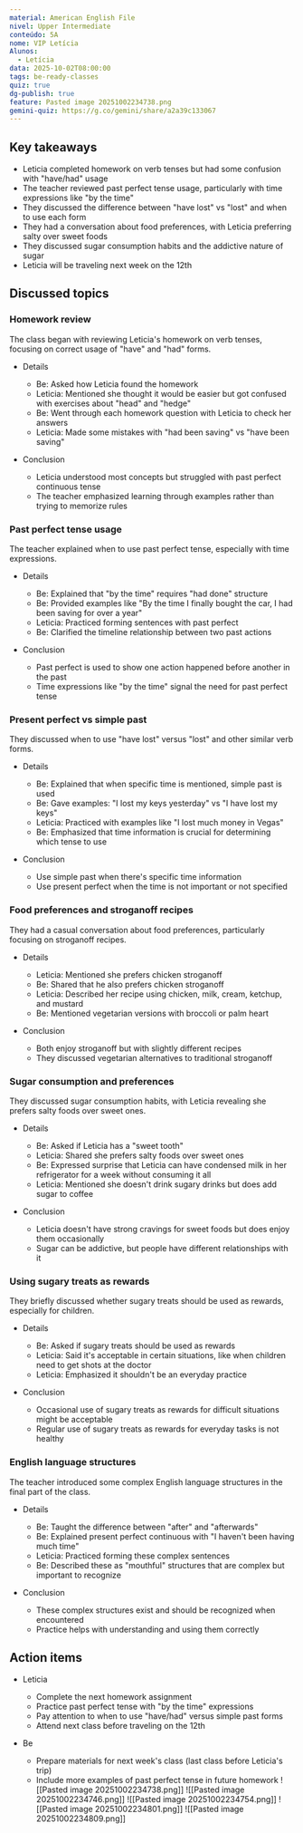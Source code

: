 ```yaml
---
material: American English File
nivel: Upper Intermediate
conteúdo: 5A
nome: VIP Letícia
Alunos:
  - Letícia
data: 2025-10-02T08:00:00
tags: be-ready-classes
quiz: true
dg-publish: true
feature: Pasted image 20251002234738.png
gemini-quiz: https://g.co/gemini/share/a2a39c133067
---
```

## Key takeaways

- Leticia completed homework on verb tenses but had some confusion with "have/had" usage
- The teacher reviewed past perfect tense usage, particularly with time expressions like "by the time"
- They discussed the difference between "have lost" vs "lost" and when to use each form
- They had a conversation about food preferences, with Leticia preferring salty over sweet foods
- They discussed sugar consumption habits and the addictive nature of sugar
- Leticia will be traveling next week on the 12th

## Discussed topics

### Homework review

The class began with reviewing Leticia's homework on verb tenses, focusing on correct usage of "have" and "had" forms.

- Details
    
    - Be: Asked how Leticia found the homework
    - Leticia: Mentioned she thought it would be easier but got confused with exercises about "head" and "hedge"
    - Be: Went through each homework question with Leticia to check her answers
    - Leticia: Made some mistakes with "had been saving" vs "have been saving"
- Conclusion
    
    - Leticia understood most concepts but struggled with past perfect continuous tense
    - The teacher emphasized learning through examples rather than trying to memorize rules

### Past perfect tense usage

The teacher explained when to use past perfect tense, especially with time expressions.

- Details
    
    - Be: Explained that "by the time" requires "had done" structure
    - Be: Provided examples like "By the time I finally bought the car, I had been saving for over a year"
    - Leticia: Practiced forming sentences with past perfect
    - Be: Clarified the timeline relationship between two past actions
- Conclusion
    
    - Past perfect is used to show one action happened before another in the past
    - Time expressions like "by the time" signal the need for past perfect tense

### Present perfect vs simple past

They discussed when to use "have lost" versus "lost" and other similar verb forms.

- Details
    
    - Be: Explained that when specific time is mentioned, simple past is used
    - Be: Gave examples: "I lost my keys yesterday" vs "I have lost my keys"
    - Leticia: Practiced with examples like "I lost much money in Vegas"
    - Be: Emphasized that time information is crucial for determining which tense to use
- Conclusion
    
    - Use simple past when there's specific time information
    - Use present perfect when the time is not important or not specified

### Food preferences and stroganoff recipes

They had a casual conversation about food preferences, particularly focusing on stroganoff recipes.

- Details
    
    - Leticia: Mentioned she prefers chicken stroganoff
    - Be: Shared that he also prefers chicken stroganoff
    - Leticia: Described her recipe using chicken, milk, cream, ketchup, and mustard
    - Be: Mentioned vegetarian versions with broccoli or palm heart
- Conclusion
    
    - Both enjoy stroganoff but with slightly different recipes
    - They discussed vegetarian alternatives to traditional stroganoff

### Sugar consumption and preferences

They discussed sugar consumption habits, with Leticia revealing she prefers salty foods over sweet ones.

- Details
    
    - Be: Asked if Leticia has a "sweet tooth"
    - Leticia: Shared she prefers salty foods over sweet ones
    - Be: Expressed surprise that Leticia can have condensed milk in her refrigerator for a week without consuming it all
    - Leticia: Mentioned she doesn't drink sugary drinks but does add sugar to coffee
- Conclusion
    
    - Leticia doesn't have strong cravings for sweet foods but does enjoy them occasionally
    - Sugar can be addictive, but people have different relationships with it

### Using sugary treats as rewards

They briefly discussed whether sugary treats should be used as rewards, especially for children.

- Details
    
    - Be: Asked if sugary treats should be used as rewards
    - Leticia: Said it's acceptable in certain situations, like when children need to get shots at the doctor
    - Leticia: Emphasized it shouldn't be an everyday practice
- Conclusion
    
    - Occasional use of sugary treats as rewards for difficult situations might be acceptable
    - Regular use of sugary treats as rewards for everyday tasks is not healthy

### English language structures

The teacher introduced some complex English language structures in the final part of the class.

- Details
    
    - Be: Taught the difference between "after" and "afterwards"
    - Be: Explained present perfect continuous with "I haven't been having much time"
    - Leticia: Practiced forming these complex sentences
    - Be: Described these as "mouthful" structures that are complex but important to recognize
- Conclusion
    
    - These complex structures exist and should be recognized when encountered
    - Practice helps with understanding and using them correctly

## Action items

- Leticia
    
    - Complete the next homework assignment
    - Practice past perfect tense with "by the time" expressions
    - Pay attention to when to use "have/had" versus simple past forms
    - Attend next class before traveling on the 12th
- Be
    
    - Prepare materials for next week's class (last class before Leticia's trip)
    - Include more examples of past perfect tense in future homework
![[Pasted image 20251002234738.png]]
![[Pasted image 20251002234746.png]]
![[Pasted image 20251002234754.png]]
![[Pasted image 20251002234801.png]]
![[Pasted image 20251002234809.png]]